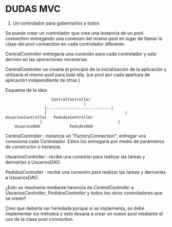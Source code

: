# DUDAS MVC

1. Un controlador para gobernarlos a todos

Se puede crear un controlador que cree una instancia de un pool connection entregando una conexion del mismo pool en lugar de llamar la clase del pool connection en cada controlador diferente.

CentralController entregaría una conexión para cada controlador y este deriven en las operaciones necesarias.

CentralController se crearía al principio de la inicialización de la aplicación y utilizaría el mismo pool para toda ella, (un pool por cada apertura de aplicación independiente de otras.)


Esquema de la idea

```
                    CentralController
                                  |
                 |----------------------------|
                 |                                  |
UsuariosController   PedidosController
               |                                 |
    UsuariosDAO             PedidosDAO
```


CentralController : instancia un "FactoryConnection", entregar una conexiona cada Controlador. Estos los entregaría por medio de parámetros de constructor o herencia.

UsuariosController : recibe una conexión para realizar las tareas y derivarlas a UsuariosDAO.

PedidosController : recibe una conexión para realizar las tareas y derivarlas a UsuariosDAO.


¿Esto se resolvería mediante herencia de *CentralController* a *UsuariosController*, *PedidosController* y todos los otros controladores que se creen?

Creo que debería ser heredada porque si se implementa, se debe implementar los métodos y esto llevaría a crear un nuevo pool mediante el uso de la clase pool connection.


